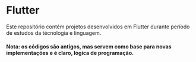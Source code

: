# Flutter
Este repositório contém projetos desenvolvidos em Flutter durante período de estudos da técnologia e linguagem.
#### Nota: os códigos são antigos, mas servem como base para novas implementações e é claro, lógica de programação.
